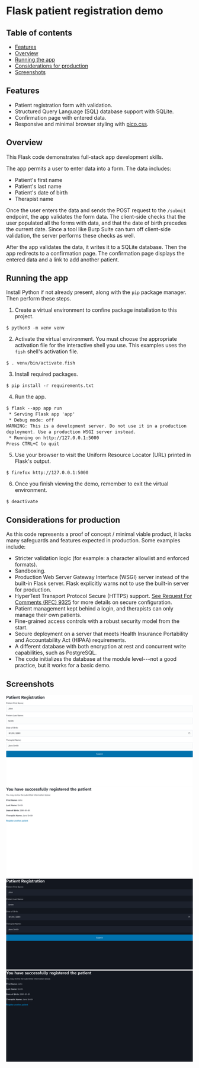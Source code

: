 # Flask patient registration demo

## Table of contents

<!-- mtoc-start -->

- [Features](#features)
- [Overview](#overview)
- [Running the app](#running-the-app)
- [Considerations for production](#considerations-for-production)
- [Screenshots](#screenshots)

<!-- mtoc-end -->

## Features

- Patient registration form with validation.
- Structured Query Language (SQL) database support with SQLite.
- Confirmation page with entered data.
- Responsive and minimal browser styling with
  [pico.css](https://github.com/picocss/pico).

## Overview

This Flask code demonstrates full-stack app development skills.

The app permits a user to enter data into a form. The data includes:

- Patient's first name
- Patient's last name
- Patient's date of birth
- Therapist name

Once the user enters the data and sends the POST request to the
`/submit` endpoint, the app validates the form data. The client-side
checks that the user populated all the forms with data, and that the
date of birth precedes the current date. Since a tool like Burp Suite
can turn off client-side validation, the server performs these checks as
well.

After the app validates the data, it writes it to a SQLite database.
Then the app redirects to a confirmation page. The confirmation page
displays the entered data and a link to add another patient.

## Running the app

Install Python if not already present, along with the `pip` package
manager. Then perform these steps.

1. Create a virtual environment to confine package installation to
   this project.

```shell
$ python3 -m venv venv
```

2. Activate the virtual environment. You must choose the appropriate
   activation file for the interactive shell you use. This examples uses
   the `fish` shell's activation file.

```shell
$ . venv/bin/activate.fish
```

3. Install required packages.

```shell
$ pip install -r requirements.txt
```

4. Run the app.

```shell
$ flask --app app run
 * Serving Flask app 'app'
 * Debug mode: off
WARNING: This is a development server. Do not use it in a production deployment. Use a production WSGI server instead.
 * Running on http://127.0.0.1:5000
Press CTRL+C to quit

```

5. Use your browser to visit the Uniform Resource Locator (URL) printed
   in Flask's output.

```shell
$ firefox http://127.0.0.1:5000
```

6. Once you finish viewing the demo, remember to exit the virtual environment.

```shell
$ deactivate
```

## Considerations for production

As this code represents a proof of concept / minimal viable product,
it lacks many safeguards and features expected in production. Some
examples include:

- Stricter validation logic (for example: a character allowlist and
  enforced formats).
- Sandboxing.
- Production Web Server Gateway Interface (WSGI) server instead of the
  built-in Flask server. Flask explicitly warns not to use the built-in
  server for production.
- HyperText Transport Protocol Secure (HTTPS) support. [See Request For
  Comments (RFC) 9325](https://datatracker.ietf.org/doc/rfc9325) for more
  details on secure configuration.
- Patient management kept behind a login, and therapists can only manage
  their own patients.
- Fine-grained access controls with a robust security model from the
  start.
- Secure deployment on a server that meets Health Insurance
  Portability and Accountability Act (HIPAA) requirements.
- A different database with both encryption at rest and concurrent write
  capabilities, such as PostgreSQL.
- The code initializes the database at the module level---not a good
  practice, but it works for a basic demo.

## Screenshots

![Patient registration (light theme)](./screenshots/patient_registration-light.png)
![Confirmation page (light theme)](./screenshots/successfully_registered_patient-light.png)
![Patient registration (dark theme)](./screenshots/patient_registration-dark.png)
![Confirmation page (dark theme)](./screenshots/successfully_registered_patient-dark.png)

